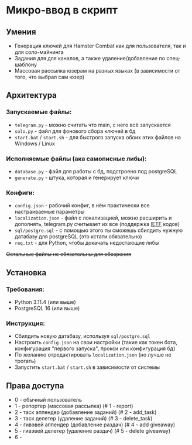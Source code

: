 # Микро-ввод в скрипт

## Умения
- Генерация ключей для Hamster Combat как для пользователя, так и для соло-майнинга
- Задания для для каналов, а также удаление/добавление по спец-шаблону
- Массовая рассылка юзерам на разных языках (в зависимости от того, что выбрал сам юзер)

## Архитектура

### Запускаемые файлы:
- `telegram.py` - можно считать что main, с него всё запускается
- `solo.py` - файл для фонового сбора ключей в бд
- `start.bat` / `start.sh` - для быстрого запуска обоих этих файлов на Windows / Linux

### Исполняемые файлы (ака самописные либы):
- `database.py` - файл для работы с бд, подстроено под postgreSQL
- `generate.py` - штука, которая и генерирует ключи

### Конфиги:
- `config.json` - рабочий конфиг, в нём практически все настраиваемые параметры
- `localization.json` - файл с локализацией, можно расширить и дополнять, telegram.py считывает их все (поддержка [IETF](https://en.wikipedia.org/wiki/IETF_language_tag) кодов)
- `sql/postgre.sql` - с помощью этого ты сможешь сбилдить нужную датабазу для postgreSQL (это кстати обязательно)
- `req.txt` - для Python, чтобы докачать недостающие либы
  
~~Остальные файлы не обязательны для обозрения~~

## Установка

### Требования:
- Python 3.11.4 (или выше)
- PostgreSQL 16 (или выше)

### Инструкция:
- Сбилдить новую датабазу, используя `sql/postgre.sql`
- Настроить `config.json` на свои настройки (такие как токен бота, конфигурация "первого запуска", прокси или конфигурация бд)
- По желанию отредактировать `localization.json` (но лучше не трогать)
- Запустить `start.bat` / `start.sh` в зависимости от системы

## Права доступа
- 0 - обычный пользователь
- 1 - репортер (массовая рассылка) (# 1 - report)
- 2 - таск аппендер (добавление заданий) (# 2 - add_task)
- 3 - таск делетер (удаление заданий) (# 3 - delete_task)
- 4 - гивэвей аппендер (добавление раздач) (# 4 - add giveaway)
- 5 - гивэвей делетер (удаление раздач) (# 5 - delete giveaway)
- 6 - 